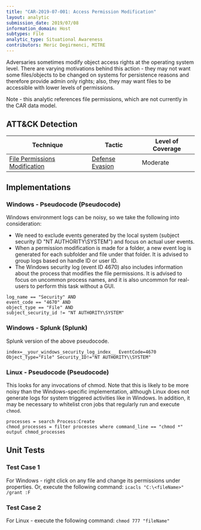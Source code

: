 ```yaml
---
title: "CAR-2019-07-001: Access Permission Modification"
layout: analytic
submission_date: 2019/07/08
information_domain: Host
subtypes: File
analytic_type: Situational Awareness
contributors: Meric Degirmenci, MITRE
---
```


Adversaries sometimes modify object access rights at the operating system level. There are varying motivations behind this action -  they may not want some files/objects to be changed on systems for persistence reasons and therefore provide admin only rights; also, they may want files to be accessible with lower levels of permissions.

Note - this analytic references file permissions, which are not currently in the CAR data model.

## ATT&CK Detection

|Technique |Tactic |Level of Coverage |
|---|---|---|
|[File Permissions Modification](https://attack.mitre.org/techniques/T1222/)|[Defense Evasion](https://attack.mitre.org/tactics/TA0005/)|Moderate|


## Implementations

### Windows - Pseudocode (Pseudocode)


Windows environment logs can be noisy, so we take the following into consideration:
  * We need to exclude events generated by the local system (subject security ID "NT AUTHORITY\SYSTEM") and focus on actual user events.
  * When a permission modification is made for a folder, a new event log is generated for each subfolder and file under that folder. It is advised to group logs based on handle ID or user ID.
  * The Windows security log (event ID 4670) also includes information about the process that modifies the file permissions. It is advised to focus on uncommon process names, and it is also uncommon for real-users to perform this task without a GUI.


```
log_name == "Security" AND
event_code == "4670" AND
object_type == "File" AND
subject_security_id != "NT AUTHORITY\SYSTEM"
```


### Windows - Splunk (Splunk)


Splunk version of the above pseudocode.


```
index=__your_windows_security_log_index__ EventCode=4670 Object_Type="File" Security_ID!="NT AUTHORITY\\SYSTEM"
```


### Linux - Pseudocode (Pseudocode)


This looks for any invocations of chmod. Note that this is likely to be more noisy than the Windows-specific implementation, although Linux does not generate logs for system triggered activities like in Windows. In addition, it may be necessary to whitelist cron jobs that regularly run and execute `chmod`.


```
processes = search Process:Create
chmod_processes = filter processes where command_line == "chmod *"
output chmod_processes
```



## Unit Tests

### Test Case 1

For Windows - right click on any file and change its permissions under properties. Or, execute the following command: `icacls "C:\<fileName>" /grant :F`

### Test Case 2

For Linux - execute the following command: `chmod 777 "fileName"`
